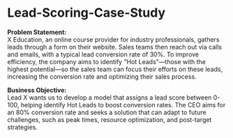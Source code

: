 # Lead-Scoring-Case-Study
**Problem Statement:**  
X Education, an online course provider for industry professionals, gathers leads through a form on their website. Sales teams then reach out via calls and emails, with a typical lead conversion rate of 30%. To improve efficiency, the company aims to identify "Hot Leads"—those with the highest potential—so the sales team can focus their efforts on these leads, increasing the conversion rate and optimizing their sales process.  

**Business Objective:**  
Lead X wants us to develop a model that assigns a lead score between 0-100, helping identify Hot Leads to boost conversion rates. The CEO aims for an 80% conversion rate and seeks a solution that can adapt to future challenges, such as peak times, resource optimization, and post-target strategies.
